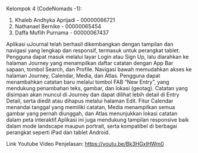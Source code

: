 Kelompok 4 (CodeNomads -1):
1. Khaleb Andhyka Aprijadi - 00000066721
2. Nathanael Bernike - 00000065454 
3. Daffa Muflih Purnama - 00000067437

Aplikasi uJournal telah berhasil dikembangkan dengan tampilan dan navigasi yang lengkap dan responsif, 
termasuk untuk perangkat tablet. Pengguna dapat masuk melalui layar Login atau Sign Up, 
lalu diarahkan ke halaman Journey yang menampilkan daftar catatan dengan App Bar sapaan, 
tombol Search, dan Profile. Navigasi bawah memudahkan akses ke halaman Journey, Calendar, 
Media, dan Atlas. Pengguna dapat menambahkan catatan baru melalui tombol FAB “New Entry”, 
yang mendukung penambahan teks, gambar, dan lokasi (geotag). Catatan yang disimpan akan 
muncul di Journey dan dapat dilihat lebih detail di Entry Detail, serta diedit atau dihapus melalui 
halaman Edit. Fitur Calendar menandai tanggal yang memiliki catatan, Media menampilkan semua gambar 
yang pernah diunggah, dan Atlas menunjukkan lokasi catatan dalam peta interaktif.Aplikasi ini juga 
mendukung tampilan responsive baik dalam mode landscape maupun portrait, serta kompatibel di berbagai 
perangkat seperti iPad dan tablet Android.

Link Youtube Video Penjelasan: https://youtu.be/Bk3HGxlHWm0

